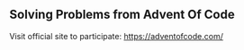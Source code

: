 ## Solving Problems from Advent Of Code 

Visit official site to participate: https://adventofcode.com/
